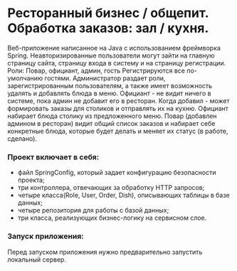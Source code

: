 # Ресторанный бизнес / общепит. Обработка заказов: зал / кухня.
Веб-приложение написанное на Java с использованием фреймворка Spring. 
Неавторизированные пользователи могут зайти на главную страницу сайта, страницу входа в систему и на страницу регистрации.
Роли: Повар, официант, админ, гость
Регистрируются все по-умолчанию гостями.
Администратор раздает роли, зарегистрированным пользователям, а также имеет возможность удалять и добавлять блюда в меню.
Официант - не видит ничего в системе, пока админ не добавит его в ресторан. Когда добавил - может формировать заказы для столиков и отправлять их на кухню. Официант набирает блюда столику из предложенного меню.
Повар (добавлен админом в ресторан) видит общий список заказов и набирает себе конкретные блюда, которые будет делать и меняет их статус (в работе, сделано).

### Проект включает в себя:
+ файл SpringConfig, который задает конфигурацию безопасности проекта;
+ три контроллера, отвечающих за обработку HTTP запросов;
+ четыре класса(Role, User, Order, Dish), описывающих таблицы в базе данных;
+ четыре репозитория для работы с базой данных;
+ три класса, реализующих бизнес-логику на сервисном слое.

### Запуск приложения:
Перед запуском приложения нужно предварительно запустить локальный сервер.
